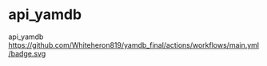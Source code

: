 # api_yamdb
api_yamdb
https://github.com/Whiteheron819/yamdb_final/actions/workflows/main.yml/badge.svg